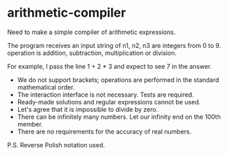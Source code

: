 # arithmetic-compiler

Need to make a simple compiler of arithmetic expressions.

The program receives an input string of <n1 operation n2 operation n3>
n1, n2, n3 are integers from 0 to 9.
operation is addition, subtraction, multiplication or division.

For example, I pass the line 1 + 2 * 3 and expect to see 7 in the answer.

- We do not support brackets; operations are performed in the standard mathematical order.
- The interaction interface is not necessary. Tests are required. 
- Ready-made solutions and regular expressions cannot be used.
- Let's agree that it is impossible to divide by zero.
- There can be infinitely many numbers. Let our infinity end on the 100th member.
- There are no requirements for the accuracy of real numbers.

P.S.
Reverse Polish notation used.
